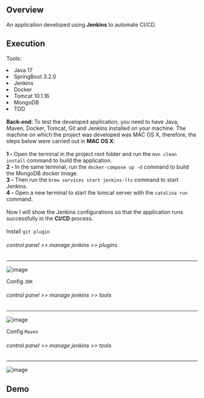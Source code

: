 ## Overview

An application developed using <strong>Jenkins</strong> to automate CI/CD.

## Execution

Tools:
<li> Java 17 </li>
<li> SpringBoot 3.2.0 </li>
<li> Jenkins </li>
<li> Docker </li>
<li> Tomcat 10.1.16 </li>
<li> MongoDB </li>
<li> TDD </li>
<br>
<strong>Back-end: </strong>
To test the developed application, you need to have Java, Maven, Docker, Tomcat, Git and Jenkins installed on your machine.
The machine on which the project was developed was MAC OS X, therefore, the steps below were carried out in <strong>MAC OS X</strong>:
<br><br>
<strong>1 -</strong> Open the terminal in the project root folder and run the <code>mvn clean install</code> command to build the application.
<br>
<strong>2 -</strong> In the same terminal, run the <code>docker-compose up -d</code> command to build the MongoDB docker image.
<br>
<strong>3 -</strong> Then run the <code>brew services start jenkins-lts</code> command to start Jenkins.
<br>
<strong>4 -</strong> Open a new terminal to start the tomcat server with the <code>catalina run</code> command.
<br><br>
Now I will show the Jenkins configurations so that the application runs successfully in the <strong>CI/CD</strong> process.
<br><br>
Install <code>git plugin</code>
<i><h6>control panel >> manage jenkins >> plugins</h6></i>
<hr>

![image](https://github.com/MiguelCastro9/REST-API-with-Jenkins/assets/56695817/9f4d4533-5034-44ba-a802-79b15b69d5fa)

Config <code>JDK</code>
<i><h6>control panel >> manage jenkins >> tools</h6></i>
<hr>

![image](https://github.com/MiguelCastro9/REST-API-with-Jenkins/assets/56695817/bc12a681-d596-457b-8421-4ec4ec666b8d)

Config <code>Maven</code>
<i><h6>control panel >> manage jenkins >> tools</h6></i>
<hr>

![image](https://github.com/MiguelCastro9/REST-API-with-Jenkins/assets/56695817/665e6de1-e79d-4856-93f9-86027dbae8c4)

## Demo
